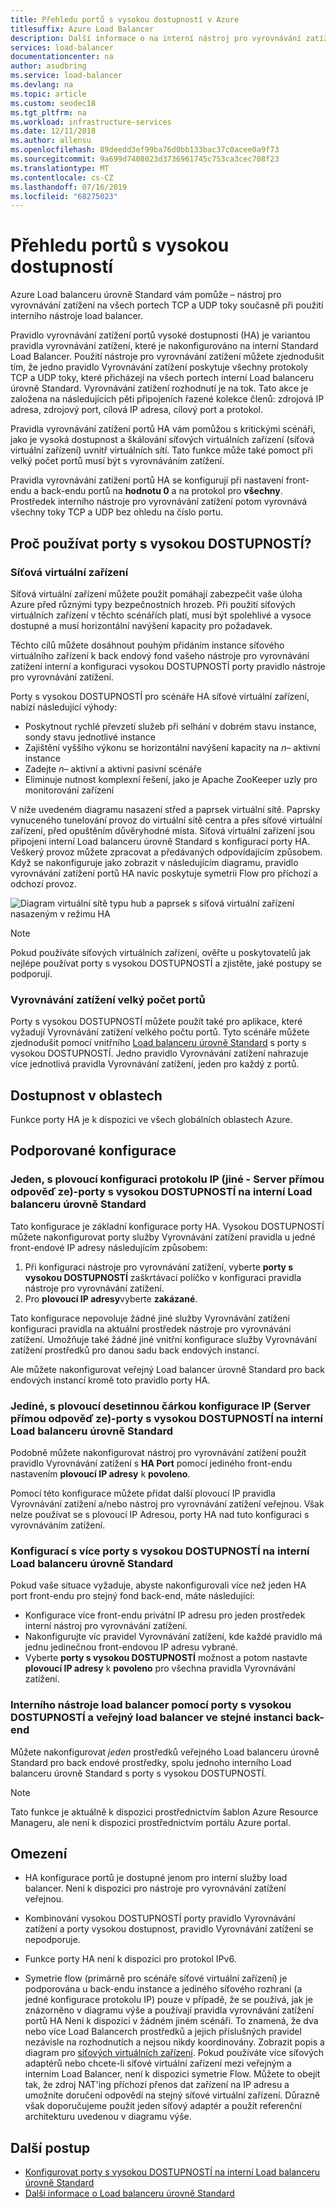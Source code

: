 ```yaml
---
title: Přehledu portů s vysokou dostupností v Azure
titlesuffix: Azure Load Balancer
description: Další informace o na interní nástroj pro vyrovnávání zatížení porty vysokou dostupnost.
services: load-balancer
documentationcenter: na
author: asudbring
ms.service: load-balancer
ms.devlang: na
ms.topic: article
ms.custom: seodec18
ms.tgt_pltfrm: na
ms.workload: infrastructure-services
ms.date: 12/11/2018
ms.author: allensu
ms.openlocfilehash: 89deedd3ef99ba76d0bb133bac37c0acee0a9f73
ms.sourcegitcommit: 9a699d7408023d3736961745c753ca3cec708f23
ms.translationtype: MT
ms.contentlocale: cs-CZ
ms.lasthandoff: 07/16/2019
ms.locfileid: "68275023"
---
```

# <a name="high-availability-ports-overview"></a>Přehledu portů s vysokou dostupností

Azure Load balanceru úrovně Standard vám pomůže – nástroj pro vyrovnávání zatížení na všech portech TCP a UDP toky současně při použití interního nástroje load balancer. 

Pravidlo vyrovnávání zatížení portů vysoké dostupnosti (HA) je variantou pravidla vyrovnávání zatížení, které je nakonfigurováno na interní Standard Load Balancer. Použití nástroje pro vyrovnávání zatížení můžete zjednodušit tím, že jedno pravidlo Vyrovnávání zatížení poskytuje všechny protokoly TCP a UDP toky, které přicházejí na všech portech interní Load balanceru úrovně Standard. Vyrovnávání zatížení rozhodnutí je na tok. Tato akce je založena na následujících pěti připojeních řazené kolekce členů: zdrojová IP adresa, zdrojový port, cílová IP adresa, cílový port a protokol.

Pravidla vyrovnávání zatížení portů HA vám pomůžou s kritickými scénáři, jako je vysoká dostupnost a škálování síťových virtuálních zařízení (síťová virtuální zařízení) uvnitř virtuálních sítí. Tato funkce může také pomoct při velký počet portů musí být s vyrovnáváním zatížení. 

Pravidla vyrovnávání zatížení portů HA se konfigurují při nastavení front-endu a back-endu portů na **hodnotu 0** a na protokol pro **všechny**. Prostředek interního nástroje pro vyrovnávání zatížení potom vyrovnává všechny toky TCP a UDP bez ohledu na číslo portu.

## <a name="why-use-ha-ports"></a>Proč používat porty s vysokou DOSTUPNOSTÍ?

### <a name="nva"></a>Síťová virtuální zařízení

Síťová virtuální zařízení můžete použít pomáhají zabezpečit vaše úloha Azure před různými typy bezpečnostních hrozeb. Při použití síťových virtuálních zařízení v těchto scénářích platí, musí být spolehlivé a vysoce dostupné a musí horizontální navýšení kapacity pro požadavek.

Těchto cílů můžete dosáhnout pouhým přidáním instance síťového virtuálního zařízení k back endový fond vašeho nástroje pro vyrovnávání zatížení interní a konfiguraci vysokou DOSTUPNOSTÍ porty pravidlo nástroje pro vyrovnávání zatížení.

Porty s vysokou DOSTUPNOSTÍ pro scénáře HA síťové virtuální zařízení, nabízí následující výhody:
- Poskytnout rychlé převzetí služeb při selhání v dobrém stavu instance, sondy stavu jednotlivé instance
- Zajištění vyššího výkonu se horizontální navýšení kapacity na *n*– aktivní instance
- Zadejte *n*– aktivní a aktivní pasivní scénáře
- Eliminuje nutnost komplexní řešení, jako je Apache ZooKeeper uzly pro monitorování zařízení

V níže uvedeném diagramu nasazení střed a paprsek virtuální sítě. Paprsky vynuceného tunelování provoz do virtuální sítě centra a přes síťové virtuální zařízení, před opuštěním důvěryhodné místa. Síťová virtuální zařízení jsou připojeni interní Load balanceru úrovně Standard s konfigurací porty HA. Veškerý provoz můžete zpracovat a předávaných odpovídajícím způsobem. Když se nakonfiguruje jako zobrazit v následujícím diagramu, pravidlo vyrovnávání zatížení portů HA navíc poskytuje symetrii Flow pro příchozí a odchozí provoz.

<a node="diagram"></a>
![Diagram virtuální sítě typu hub a paprsek s síťová virtuální zařízení nasazeným v režimu HA](./media/load-balancer-ha-ports-overview/nvaha.png)

>[!NOTE]
> Pokud používáte síťových virtuálních zařízení, ověřte u poskytovatelů jak nejlépe používat porty s vysokou DOSTUPNOSTÍ a zjistěte, jaké postupy se podporují.

### <a name="load-balancing-large-numbers-of-ports"></a>Vyrovnávání zatížení velký počet portů

Porty s vysokou DOSTUPNOSTÍ můžete použít také pro aplikace, které vyžadují Vyrovnávání zatížení velkého počtu portů. Tyto scénáře můžete zjednodušit pomocí vnitřního [Load balanceru úrovně Standard](load-balancer-standard-overview.md) s porty s vysokou DOSTUPNOSTÍ. Jedno pravidlo Vyrovnávání zatížení nahrazuje více jednotlivá pravidla Vyrovnávání zatížení, jeden pro každý z portů.

## <a name="region-availability"></a>Dostupnost v oblastech

Funkce porty HA je k dispozici ve všech globálních oblastech Azure.

## <a name="supported-configurations"></a>Podporované konfigurace

### <a name="a-single-non-floating-ip-non-direct-server-return-ha-ports-configuration-on-an-internal-standard-load-balancer"></a>Jeden, s plovoucí konfiguraci protokolu IP (jiné - Server přímou odpověď ze)-porty s vysokou DOSTUPNOSTÍ na interní Load balanceru úrovně Standard

Tato konfigurace je základní konfigurace porty HA. Vysokou DOSTUPNOSTÍ můžete nakonfigurovat porty služby Vyrovnávání zatížení pravidla u jedné front-endové IP adresy následujícím způsobem:
1. Při konfiguraci nástroje pro vyrovnávání zatížení, vyberte **porty s vysokou DOSTUPNOSTÍ** zaškrtávací políčko v konfiguraci pravidla nástroje pro vyrovnávání zatížení.
2. Pro **plovoucí IP adresy**vyberte **zakázané**.

Tato konfigurace nepovoluje žádné jiné služby Vyrovnávání zatížení konfiguraci pravidla na aktuální prostředek nástroje pro vyrovnávání zatížení. Umožňuje také žádné jiné vnitřní konfigurace služby Vyrovnávání zatížení prostředků pro danou sadu back endových instancí.

Ale můžete nakonfigurovat veřejný Load balancer úrovně Standard pro back endových instancí kromě toto pravidlo porty HA.

### <a name="a-single-floating-ip-direct-server-return-ha-ports-configuration-on-an-internal-standard-load-balancer"></a>Jediné, s plovoucí desetinnou čárkou konfigurace IP (Server přímou odpověď ze)-porty s vysokou DOSTUPNOSTÍ na interní Load balanceru úrovně Standard

Podobně můžete nakonfigurovat nástroj pro vyrovnávání zatížení použít pravidlo Vyrovnávání zatížení s **HA Port** pomocí jediného front-endu nastavením **plovoucí IP adresy** k **povoleno**. 

Pomocí této konfigurace můžete přidat další plovoucí IP pravidla Vyrovnávání zatížení a/nebo nástroj pro vyrovnávání zatížení veřejnou. Však nelze používat se s plovoucí IP Adresou, porty HA nad tuto konfiguraci s vyrovnáváním zatížení.

### <a name="multiple-ha-ports-configurations-on-an-internal-standard-load-balancer"></a>Konfigurací s více porty s vysokou DOSTUPNOSTÍ na interní Load balanceru úrovně Standard

Pokud vaše situace vyžaduje, abyste nakonfigurovali více než jeden HA port front-endu pro stejný fond back-end, máte následující: 
- Konfigurace více front-endu privátní IP adresu pro jeden prostředek interní nástroj pro vyrovnávání zatížení.
- Nakonfigurujte víc pravidel Vyrovnávání zatížení, kde každé pravidlo má jednu jedinečnou front-endovou IP adresu vybrané.
- Vyberte **porty s vysokou DOSTUPNOSTÍ** možnost a potom nastavte **plovoucí IP adresy** k **povoleno** pro všechna pravidla Vyrovnávání zatížení.

### <a name="an-internal-load-balancer-with-ha-ports-and-a-public-load-balancer-on-the-same-back-end-instance"></a>Interního nástroje load balancer pomocí porty s vysokou DOSTUPNOSTÍ a veřejný load balancer ve stejné instanci back-end

Můžete nakonfigurovat *jeden* prostředků veřejného Load balanceru úrovně Standard pro back endové prostředky, spolu jednoho interního Load balanceru úrovně Standard s porty s vysokou DOSTUPNOSTÍ.

>[!NOTE]
>Tato funkce je aktuálně k dispozici prostřednictvím šablon Azure Resource Manageru, ale není k dispozici prostřednictvím portálu Azure portal.

## <a name="limitations"></a>Omezení

- HA konfigurace portů je dostupné jenom pro interní služby load balancer. Není k dispozici pro nástroje pro vyrovnávání zatížení veřejnou.

- Kombinování vysokou DOSTUPNOSTÍ porty pravidlo Vyrovnávání zatížení a porty vysokou dostupnost, pravidlo Vyrovnávání zatížení se nepodporuje.

- Funkce porty HA není k dispozici pro protokol IPv6.

- Symetrie flow (primárně pro scénáře síťové virtuální zařízení) je podporována u back-endu instance a jediného síťového rozhraní (a jedné konfigurace protokolu IP) pouze v případě, že se používá, jak je znázorněno v diagramu výše a používají pravidla vyrovnávání zatížení portů HA Není k dispozici v žádném jiném scénáři. To znamená, že dva nebo více Load Balancerch prostředků a jejich příslušných pravidel nezávisle na rozhodnutích a nejsou nikdy koordinovány. Zobrazit popis a diagram pro [síťových virtuálních zařízení](#nva). Pokud používáte více síťových adaptérů nebo chcete-li síťové virtuální zařízení mezi veřejným a interním Load Balancer, není k dispozici symetrie Flow.  Můžete to obejít tak, že zdroj NAT'ing příchozí přenos dat zařízení na IP adresu a umožníte doručení odpovědí na stejný síťové virtuální zařízení.  Důrazně však doporučujeme použít jeden síťový adaptér a použít referenční architekturu uvedenou v diagramu výše.


## <a name="next-steps"></a>Další postup

- [Konfigurovat porty s vysokou DOSTUPNOSTÍ na interní Load balanceru úrovně Standard](load-balancer-configure-ha-ports.md)
- [Další informace o Load balanceru úrovně Standard](load-balancer-standard-overview.md)
